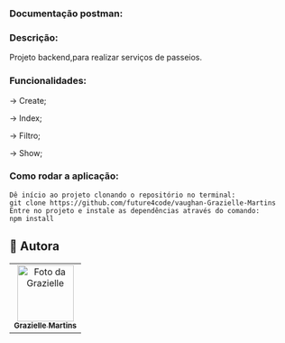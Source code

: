### Documentação postman: 

### Descrição:
Projeto backend,para realizar serviços de passeios.

### Funcionalidades:

→ Create;

→ Index;

→ Filtro;

→ Show;

### Como rodar a aplicação:

```
Dê início ao projeto clonando o repositório no terminal:
git clone https://github.com/future4code/vaughan-Grazielle-Martins
Entre no projeto e instale as dependências através do comando:
npm install
```

## 🤝 Autora



<table>
  <tr>
    <td align="center">
      <a href="https://github.com/graziellemcm">
        <img src="https://avatars.githubusercontent.com/u/62907120?v=4" width="100px;" alt="Foto da Grazielle"/><br>
        <sub>
          <b>Grazielle Martins</b>
        </sub>
      </a>
  </tr>
</table>